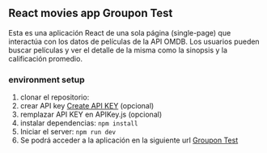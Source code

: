 ## React movies app Groupon Test

Esta es una aplicación React de una sola página (single-page) que interactúa con los datos de películas de la API OMDB. Los usuarios pueden buscar películas y ver el detalle de la misma como la sinopsis y la calificación promedio.


### environment setup
1. clonar el repositorio:
2. crear API key [Create API KEY](http://www.omdbapi.com/apikey.aspx) (opcional)
3. remplazar API KEY en APIKey.js (opcional)
4. instalar dependencias:
`npm install`
5. Iniciar el server:
`npm run dev`
6. Se podrá acceder a la aplicación en la siguiente url [Groupon Test](http://localhost:3000) 
